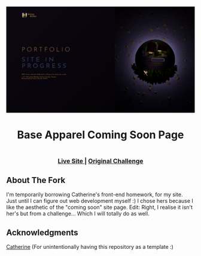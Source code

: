 <img src="https://github.com/GinnyGlider/A-forked-coming-soon-site-page/blob/main/images/project-preview.png?raw=true"></img>


<h1 align="center">Base Apparel Coming Soon Page</h1>

<div align="center">
  <h3>
    <br>
    <a href="https://catherineisonline.github.io/base-apparel-coming-soon-frontendmentor/" color="white">
      Live Site
    </a>
    <span> | </span>
    <a href="https://www.frontendmentor.io/challenges/base-apparel-coming-soon-page-5d46b47f8db8a7063f9331a0">
      Original Challenge
    </a>
  </h3>
</div>
<div align="center">
</div>

## About The Fork

<p>I'm temporarily borrowing Catherine's front-end homework, for my site. 
Just until I can figure out web development myself :) 
I chose hers because I like the aesthetic of the "coming soon" site page.
Edit: Right, I realise  it isn't her's but from a challenge... Which I will totally do as well.
<br>



## Acknowledgments

<a href="https://github.com/catherineisonline">Catherine</a> (For unintentionally having this repository as a template :)
